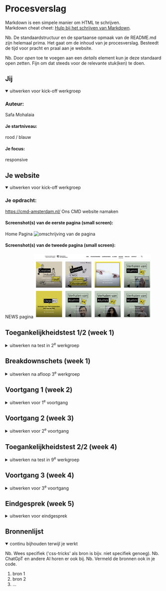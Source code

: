 # Procesverslag
Markdown is een simpele manier om HTML te schrijven.  
Markdown cheat cheet: [Hulp bij het schrijven van Markdown](https://github.com/adam-p/markdown-here/wiki/Markdown-Cheatsheet).

Nb. De standaardstructuur en de spartaanse opmaak van de README.md zijn helemaal prima. Het gaat om de inhoud van je procesverslag. Besteedt de tijd voor pracht en praal aan je website.

Nb. Door *open* toe te voegen aan een *details* element kun je deze standaard open zetten. Fijn om dat steeds voor de relevante stuk(ken) te doen.





## Jij

<details open>
  <summary>uitwerken voor kick-off werkgroep</summary>

  ### Auteur:
Safa Mohalaia
  #### Je startniveau:
  rood / blauw

  #### Je focus:
  responsive
 
</details>





## Je website

<details open>
  <summary>uitwerken voor kick-off werkgroep</summary>

  ### Je opdracht:
 https://cmd-amsterdam.nl/ 
 Ons CMD website namaken 

  #### Screenshot(s) van de eerste pagina (small screen): 
  Home Pagina 
  <img src="readme-images/home.jpg" width="375px" alt="omschrijving van de pagina">

  #### Screenshot(s) van de tweede pagina (small screen):
  NEWS pagina
  <img src="readme-images/NEWS.jpg" width="375px" alt="omschrijving van de pagina">
 
</details>



## Toegankelijkheidstest 1/2 (week 1)

<details>
  <summary>uitwerken na test in 2<sup>e</sup> werkgroep</summary>

  ### Bevindingen
 De voice-over zet de toon met een heldere en gestructureerde presentatie, waarin de informatie volgens een logische volgorde wordt gepresenteerd. Hij benoemt nauwkeurig alle koppen, maar er is wel sprake van een herhaling bij het begin van elke nieuwe sectie, wat mogelijk voor enige verwarring kan zorgen.

Een positief aspect is dat alle links op de pagina duidelijk worden voorgelezen, inclusief een beschrijving dat het om een link gaat. Dit verbetert de begrijpelijkheid voor de luisteraar. Helaas blijken de foto's op de pagina niet leesbaar te zijn, en er ontbreekt beschrijvende tekst voor deze afbeeldingen. Op dit moment wordt alleen de tekst op de foto voorgelezen, wat de volledige context van de afbeeldingen kan beperken.

Desondanks is de gesproken tekst als geheel goed verstaanbaar en eenvoudig te begrijpen. De links op de pagina zijn correct gestructureerd en goed toegankelijk voor gebruikers van screenreaders, waardoor de navigatie soepel verloopt. Tot slot verdient het vermelding dat alle knoppen op een heldere manier worden voorgelezen als links, wat bijdraagt aan de gebruiksvriendelijkheid van de pagina voor mensen met visuele beperkingen."



Het contrast is zorgvuldig gecontroleerd en over het algemeen goed bevonden tijdens de tests. Er zijn effectieve kleurcombinaties gebruikt voor achtergronden en tekst, zoals zwart/wit, zwart/grijs en rood/geel. Bij het uitvoeren van een kleurencontrastcheck bij Siege Media, bleken alle kleuren over het algemeen goed leesbaar te zijn, met uitzondering van rood/geel. Deze combinatie vertoonde iets minder contrast dan de andere kleurcombinaties. Het gebruik van rood/geel is bovendien beperkt tot slechts twee woorden op de hele pagina, wat mogelijk bijdraagt aan de minder duidelijke leesbaarheid. 


<img src="readme-images/yell.png" width="275px" alt="klueren">


Bij de kleurenblindheidstest in Chrome werden alle opties grondig getest. Over het algemeen bleken alle tests positief, met uitzondering van de blurred vision-test, waarbij de tekst niet gemakkelijk te lezen was. Ook bij de reductie van het contrast waren de resultaten positief, en alle tekst bleek goed leesbaar. Op de website zelf bleek dat alle kleuren, zelfs zonder het gebruik van blauw, rood of groen, goed leesbaar waren. Het enige aandachtspunt is de blurred vision-test, waarbij de leesbaarheid van de tekst kan worden verbeterd voor gebruikers met dit type kleurenblindheid



<img src="readme-images/bullrd.png" width="275px" alt="klueren">


</details>



## Breakdownschets (week 1)

<details>
  <summary>uitwerken na afloop 3<sup>e</sup> werkgroep</summary>

  ### de hele pagina: 
  <img src="readme-images/dummy-plaatje.jpg" width="375px" alt="breakdown van de hele pagina">

  ### dynamisch deel (bijv menu): 
  <img src="readme-images/dummy-plaatje.jpg" width="375px" alt="breakdown van een dynamisch deel">

  ### wellicht nog een dynamisch deel (bijv filter): 
  <img src="readme-images/dummy-plaatje.jpg" width="375px" alt="breakdown van nog een dynamisch deel">

</details>





## Voortgang 1 (week 2)

<details>
  <summary>uitwerken voor 1<sup>e</sup> voortgang</summary>

  ### Stand van zaken
  hier dit ging goed & dit was lastig (neem ook screenshots op van delen van je website en code)


  ### Agenda voor meeting
  samen met je groepje opstellen

  | student 1      | student 2          | student 3    | student 4        |
  | ---            | ---                | ---          | ---              |
  | dit bespreken  | en dit             | en ik dit    | en dan ik dat    |
  | en dat ook nog | dit als er tijd is | nog een punt | dit wil ik zeker |
  | ...            | ...                | ...          | ...              |


  ### Verslag van meeting
  hier na afloop snel de uitkomsten van de meeting vastleggen

  - punt 1
  - punt 2
  - nog een punt
  - ...

</details>





## Voortgang 2 (week 3)

<details>
  <summary>uitwerken voor 2<sup>e</sup> voortgang</summary>

  ### Stand van zaken
  hier dit ging goed & dit was lastig (neem ook screenshots op van delen van je website en code)


  ### Agenda voor meeting
  samen met je groepje opstellen

  | student 1      | student 2          | student 3    | student 4        |
  | ---            | ---                | ---          | ---              |
  | dit bespreken  | en dit             | en ik dit    | en dan ik dat    |
  | en dat ook nog | dit als er tijd is | nog een punt | dit wil ik zeker |
  | ...            | ...                | ...          | ...              |


  ### Verslag van meeting
  hier na afloop snel de uitkomsten van de meeting vastleggen

  - punt 1
  - punt 2
  - nog een punt
- ...

</details>





## Toegankelijkheidstest 2/2 (week 4)

<details>
  <summary>uitwerken na test in 9<sup>e</sup> werkgroep</summary>

  ### Bevindingen
  Lijst met je bevindingen die in de test naar voren kwamen (geef ook aan wat er verbeterd is):

</details>





## Voortgang 3 (week 4)

<details>
  <summary>uitwerken voor 3<sup>e</sup> voortgang</summary>

  ### Stand van zaken
  hier dit ging goed & dit was lastig (neem ook screenshots op van delen van je website en code)


  ### Agenda voor meeting
  samen met je groepje opstellen

  | student 1      | student 2          | student 3    | student 4        |
  | ---            | ---                | ---          | ---              |
  | dit bespreken  | en dit             | en ik dit    | en dan ik dat    |
  | en dat ook nog | dit als er tijd is | nog een punt | dit wil ik zeker |
  | ...            | ...                | ...          | ...              |


  ### Verslag van meeting
  hier na afloop snel de uitkomsten van de meeting vastleggen

  - punt 1
  - punt 2
  - nog een punt
  - ...

</details>





## Eindgesprek (week 5)

<details>
  <summary>uitwerken voor eindgesprek</summary>

  ### Je uitkomst - karakteristiek screenshots:
  <img src="readme-images/dummy-plaatje.jpg" width="375px" alt="uitomst opdracht 1">


  ### Dit ging goed/Heb ik geleerd: 
  Korte omschrijving met plaatjes

  <img src="readme-images/dummy-plaatje.jpg" width="375px" alt="top">


  ### Dit was lastig/Is niet gelukt:
  Korte omschrijving met plaatjes

  <img src="readme-images/dummy-plaatje.jpg" width="375px" alt="bummer">
</details>





## Bronnenlijst

<details open>
  <summary>continu bijhouden terwijl je werkt</summary>

  Nb. Wees specifiek ('css-tricks' als bron is bijv. niet specifiek genoeg). 
  Nb. ChatGpT en andere AI horen er ook bij.
  Nb. Vermeld de bronnen ook in je code.

  1. bron 1
  2. bron 2
  3. ...

</details>